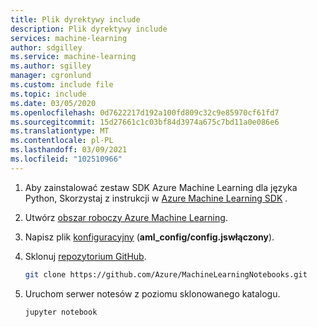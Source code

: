 ```yaml
---
title: Plik dyrektywy include
description: Plik dyrektywy include
services: machine-learning
author: sdgilley
ms.service: machine-learning
ms.author: sgilley
manager: cgronlund
ms.custom: include file
ms.topic: include
ms.date: 03/05/2020
ms.openlocfilehash: 0d7622217d192a100fd809c32c9e85970cf61fd7
ms.sourcegitcommit: 15d27661c1c03bf84d3974a675c7bd11a0e086e6
ms.translationtype: MT
ms.contentlocale: pl-PL
ms.lasthandoff: 03/09/2021
ms.locfileid: "102510966"
---
```

1. Aby zainstalować zestaw SDK Azure Machine Learning dla języka Python, Skorzystaj z instrukcji w [Azure Machine Learning SDK](/python/api/overview/azure/ml/install)  .

1. Utwórz [obszar roboczy Azure Machine Learning](../articles/machine-learning/how-to-manage-workspace.md).

1. Napisz plik  [konfiguracyjny](../articles/machine-learning/how-to-configure-environment.md#workspace) (**aml_config/config.jswłączony**).

1. Sklonuj [repozytorium GitHub](https://aka.ms/aml-notebooks).

    ```bash
    git clone https://github.com/Azure/MachineLearningNotebooks.git
    ```

1. Uruchom serwer notesów z poziomu sklonowanego katalogu.

    ```bash
    jupyter notebook
    ```